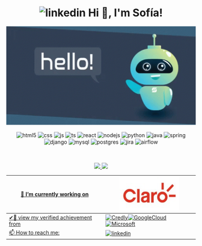 <h1 align="center"> <img src="https://images.credly.com/size/96x96/images/b3ce2398-0401-4695-ac20-b801f22e69c7/standard_blob.jpeg" alt="linkedin"/> Hi 👋, I'm Sofía!</h1>
<p align="center">
  <img src="https://github.com/sanchezantelo/sanchezantelo/blob/main/robot-hello.gif" width="600" title="Hello"/>
</p> 
<div align="center" style="display: inline_block">
  <img align="center" alt="html5" src="https://img.shields.io/badge/HTML5-E34F26?style=for-the-badge&logo=html5&logoColor=white" />
  <img align="center" alt="css" src="https://img.shields.io/badge/CSS3-1572B6?style=for-the-badge&logo=css3&logoColor=white" />
  <img align="center" alt="js" src="https://img.shields.io/badge/JavaScript-F7DF1E?style=for-the-badge&logo=javascript&logoColor=black" />
  <img align="center" alt="ts" src="https://img.shields.io/badge/TypeScript-007ACC?style=for-the-badge&logo=typescript&logoColor=white" />
  <img align="center" alt="react" src="https://img.shields.io/badge/React-20232A?style=for-the-badge&logo=react&logoColor=61DAFB" />
  <img align="center" alt="nodejs" src="https://img.shields.io/badge/Node.js-43853D?style=for-the-badge&logo=node.js&logoColor=white" />
  <img align="center" alt="python" src="https://img.shields.io/badge/Python-3776AB?style=for-the-badge&logo=python&logoColor=white" />
  <img align="center" alt="java" src="https://img.shields.io/badge/Java-ED8B00?style=for-the-badge&logo=java&logoColor=white" />
  <img align="center" alt="spring" src="https://img.shields.io/badge/Spring-6DB33F?style=for-the-badge&logo=spring&logoColor=white" />
  <img align="center" alt="django" src="https://img.shields.io/badge/Django-092E20?style=for-the-badge&logo=django&logoColor=white" />
  <img align="center" alt="mysql" src="https://img.shields.io/badge/MySQL-005C84?style=for-the-badge&logo=mysql&logoColor=white" />
  <img align="center" alt="postgres" src="https://img.shields.io/badge/PostgreSQL-316192?style=for-the-badge&logo=postgresql&logoColor=white" />
  <img align="center" alt="jira" src="https://img.shields.io/badge/Jira-0052CC?style=for-the-badge&logo=Jira&logoColor=white" />
  <img align="center" alt="airflow" src="https://img.shields.io/badge/Airflow-017CEE?style=for-the-badge&logo=Apache%20Airflow&logoColor=white" />

    
</div><br/>

  
  ##
 
   
<div align="center">
  <a href="https://github.com/sanchezantelo">
  <img height="180em" src="https://github-readme-stats.vercel.app/api?username=sanchezantelo&show_icons=true&theme=dark&include_all_commits=true&count_private=true">
  <img height="180em" src="https://github-readme-stats.vercel.app/api/top-langs/?username=sanchezantelo&layout=compact&langs_count=7&theme=dark">
</div>
  
| 🔭 I’m currently working on      	| <a href="https://www.claro.com.ar/" target="_blank" alt="Claro"><img src="https://github.com/sanchezantelo/sanchezantelo/blob/main/claro-logo.jpg" alt="Claro" height="90"></a>      |
|---------------------------------	|----------------------------------------------------------------------------------------------------------------------------------------------------------------------------------------------------------------	|
| ✔🙌 view my verified achievement from              	|<a href="https://www.credly.com/users/sofia-sanchez-antelo/badges"><img src="https://cdn.credly.com/assets/structure/logo-78b59f8114817c758ca965ed8f1a58a76a39b6fd70d031f771a9bbc581fcde65.svg" width="100" height="100" alt="Credly"></a><a href="https://www.cloudskillsboost.google/public_profiles/41105f54-55bc-4555-aed9-f0a1d80532af" ><img src="https://cdn.qwiklabs.com/PGyhmgS3zZncIEGywnx5UXsKwepRRFQ9BhAg%2FWHNrlQ%3D"  height="70" alt="GoogleCloud"></a><a href="https://docs.microsoft.com/en-us/users/SofiaSanchezAntelo-5961/"> <img src="https://img-prod-cms-rt-microsoft-com.akamaized.net/cms/api/am/imageFileData/RE1Mu3b?ver=5c31" height="50"  alt="Microsoft"></a>     
| 📫 How to reach me:              	| <a href="https://www.linkedin.com/in/sof%C3%ADa-sanchez-antelo-3048a0217"><img src="https://img.shields.io/badge/LinkedIn-0077B5?style=for-the-badge&logo=linkedin&logoColor=white" alt="linkedin">   |


